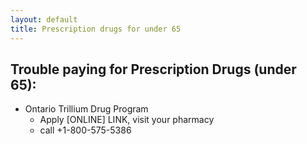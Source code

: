 ```yaml
---
layout: default
title: Prescription drugs for under 65 
---
```


##  Trouble paying for Prescription Drugs (under 65):

- Ontario Trillium Drug Program 
  * Apply [ONLINE] LINK, visit your pharmacy
  * call +1-800-575-5386

